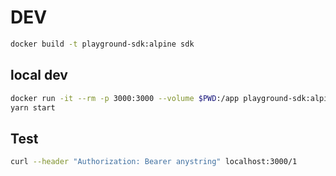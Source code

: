 # DEV

```bash
docker build -t playground-sdk:alpine sdk
```

## local dev

```bash
docker run -it --rm -p 3000:3000 --volume $PWD:/app playground-sdk:alpine bash
yarn start
```

## Test

```bash
curl --header "Authorization: Bearer anystring" localhost:3000/1
```
